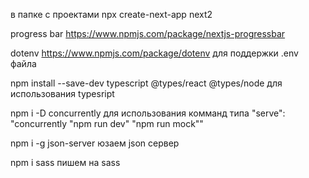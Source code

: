 в папке с проектами npx create-next-app next2

progress bar https://www.npmjs.com/package/nextjs-progressbar

dotenv https://www.npmjs.com/package/dotenv для поддержки .env файла

npm install --save-dev typescript @types/react @types/node для использования typesript

npm i -D concurrently для использования комманд типа 
    "serve": "concurrently \"npm run dev\" \"npm run mock\""
    
npm i -g json-server юзаем json сервер

npm i sass пишем на sass